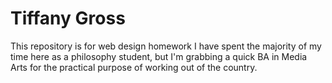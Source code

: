 # Tiffany Gross
This repository is for web design homework
I have spent the majority of my time here as a philosophy student, but I'm grabbing a quick BA in Media Arts for the practical purpose of working out of the country.
